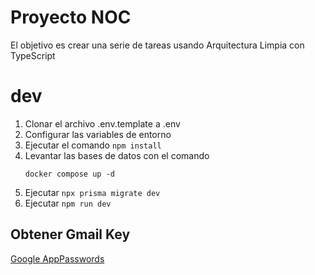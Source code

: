 # Proyecto NOC

El objetivo es crear una serie de tareas usando Arquitectura Limpia con TypeScript

# dev
1. Clonar el archivo .env.template a .env
2. Configurar las variables de entorno
3. Ejecutar el comando ```npm install```
4. Levantar las bases de datos con el comando
    ```
    docker compose up -d
    ```
5. Ejecutar ```npx prisma migrate dev```
6. Ejecutar ```npm run dev```

## Obtener Gmail Key
[Google AppPasswords](https://myaccount.google.com/u/0/apppasswords)